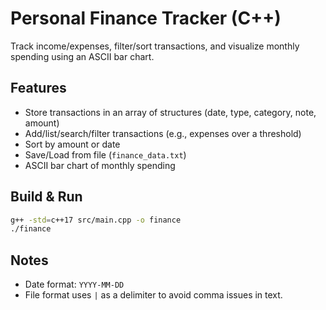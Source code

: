 # Personal Finance Tracker (C++)

Track income/expenses, filter/sort transactions, and visualize monthly spending using an ASCII bar chart.

## Features
- Store transactions in an array of structures (date, type, category, note, amount)
- Add/list/search/filter transactions (e.g., expenses over a threshold)
- Sort by amount or date
- Save/Load from file (`finance_data.txt`)
- ASCII bar chart of monthly spending

## Build & Run
```bash
g++ -std=c++17 src/main.cpp -o finance
./finance
```

## Notes
- Date format: `YYYY-MM-DD`
- File format uses `|` as a delimiter to avoid comma issues in text.